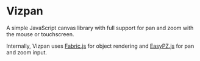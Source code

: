 # Vizpan

A simple JavaScript canvas library with full support for pan and zoom with the mouse or touchscreen.

Internally, Vizpan uses [Fabric.js](http://fabricjs.com/) for object rendering and [EasyPZ.js](https://easypz.io/) for pan and zoom input.
